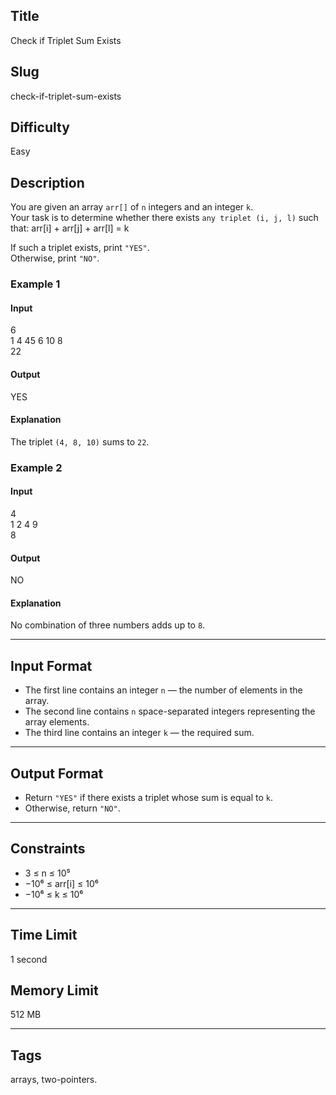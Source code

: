## Title

Check if Triplet Sum Exists

## Slug

check-if-triplet-sum-exists

## Difficulty

Easy

## Description

You are given an array `arr[]` of `n` integers and an integer `k`.  
Your task is to determine whether there exists `any triplet (i, j, l)` such that: arr[i] + arr[j] + arr[l] = k

If such a triplet exists, print `"YES"`.  
Otherwise, print `"NO"`.



### Example 1

#### Input
6  
1 4 45 6 10 8  
22

#### Output
YES

#### Explanation
The triplet `(4, 8, 10)` sums to `22`.


### Example 2

#### Input
4  
1 2 4 9  
8

#### Output
NO

#### Explanation
No combination of three numbers adds up to `8`.

---

## Input Format

- The first line contains an integer `n` — the number of elements in the array.  
- The second line contains `n` space-separated integers representing the array elements.  
- The third line contains an integer `k` — the required sum.

---

## Output Format

- Return `"YES"` if there exists a triplet whose sum is equal to `k`.  
- Otherwise, return `"NO"`.

---

## Constraints

- 3 ≤ n ≤ 10⁵  
- −10⁶ ≤ arr[i] ≤ 10⁶  
- −10⁶ ≤ k ≤ 10⁶  

---

## Time Limit

1 second

## Memory Limit

512 MB

---

## Tags

arrays, two-pointers.